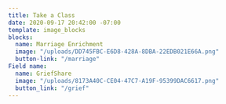 ```yaml
---
title: Take a Class
date: 2020-09-17 20:42:00 -07:00
template: image_blocks
blocks:
  name: Marriage Enrichment
  image: "/uploads/DD745FBC-E6D8-428A-8DBA-22EDB021E66A.png"
  button-link: "/marriage"
Field name:
  name: GriefShare
  image: "/uploads/8173A40C-CE04-47C7-A19F-95399DAC6617.png"
  button_link: "/grief"
---
```


